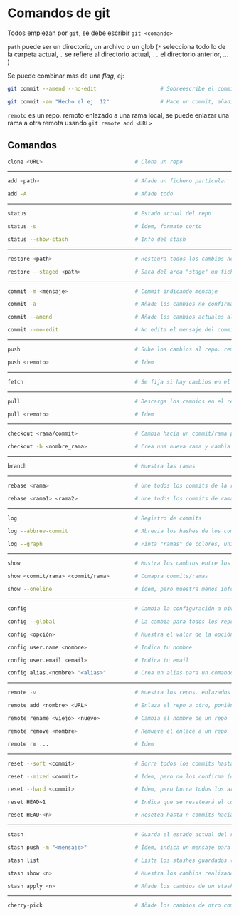 # Comandos de git

Todos empiezan por `git`, se debe escribir `git <comando>`

`path` puede ser un directorio, un archivo o un glob (`*` selecciona todo lo de la carpeta actual, `.` se refiere al directorio actual, `..` el directorio anterior, ... )

Se puede combinar mas de una *flag*, ej: 
~~~bash
git commit --amend --no-edit                    # Sobreescribe el commit anterior y no cambia el mensaje

git commit -am "Hecho el ej. 12"                # Hace un commit, añadiendo todos los cambios
~~~

`remoto` es un repo. remoto enlazado a una rama local, se puede enlazar una rama a otra remota usando `git remote add <URL>`

## Comandos

~~~bash
clone <URL>                             # Clona un repo
~~~

___

~~~bash
add <path>                              # Añade un fichero particular

add -A                                  # Añade todo
~~~

___

~~~bash
status                                  # Estado actual del repo

status -s                               # Ídem, formato corto

status --show-stash                     # Info del stash
~~~

___

~~~bash
restore <path>                          # Restaura todos los cambios no confirmados de un fichero

restore --staged <path>                 # Saca del area "stage" un fichero
~~~

___

~~~bash
commit -m <mensaje>                     # Commit indicando mensaje

commit -a                               # Añade los cambios no confirmados (no incluye archivos/carpetas nuevas)

commit --amend                          # Añade los cambios actuales al commit anterior

commit --no-edit                        # No edita el mensaje del commit
~~~

___

~~~bash
push                                    # Sube los cambios al repo. remoto

push <remoto>                           # Ídem
~~~

___

~~~bash
fetch                                   # Se fija si hay cambios en el repo. remoto
~~~

___

~~~bash
pull                                    # Descarga los cambios en el repo. remoto

pull <remoto>                           # Ídem
~~~

___

~~~bash
checkout <rama/commit>                  # Cambia hacia un commit/rama particular

checkout -b <nombre_rama>               # Crea una nueva rama y cambia a ella
~~~

___

~~~bash
branch                                  # Muestra las ramas
~~~

___

~~~bash
rebase <rama>                           # Une todos los commits de la rama indicada a la rama actual

rebase <rama1> <rama2>                  # Une todos los commits de rama1 en rama2
~~~

___

~~~bash
log                                     # Registro de commits

log --abbrev-commit                     # Abrevia los hashes de los commits

log --graph                             # Pinta "ramas" de colores, uniendo los commits
~~~

___

~~~bash
show                                    # Mustra los cambios entre los últimos dos commits

show <commit/rama> <commit/rama>        # Comapra commits/ramas

show --oneline                          # Ídem, pero muestra menos información en el título
~~~

___

~~~bash
config                                  # Cambia la configuración a nivel local (el repo. actual)

config --global                         # La cambia para todos los repositorios

config <opción>                         # Muestra el valor de la opción, ej: 'git config user.name' solo va a mostrar el nombre, no lo cambia

config user.name <nombre>               # Indica tu nombre

config user.email <email>               # Indica tu email 

config alias.<nombre> "<alias>"         # Crea un alias para un comando
~~~

___

~~~bash
remote -v                               # Muestra los repos. enlazados al actual

remote add <nombre> <URL>               # Enlaza el repo a otro, poniéndole un nombre

remote rename <viejo> <nuevo>           # Cambia el nombre de un repo

remote remove <nombre>                  # Remueve el enlace a un repo

remote rm ...                           # Ídem
~~~

___

~~~bash
reset --soft <commit>                   # Borra todos los commits hasta el indicado, dejando todos los archivos comod confirmados en el area "stage"

reset --mixed <commit>                  # Ídem, pero no los confirma (opción por defecto)

reset --hard <commit>                   # Ídem, pero borra todos los archivos

reset HEAD~1                            # Indica que se reseteará el commit actual

reset HEAD~<n>                          # Resetea hasta n commits hacia atrás
~~~

___

~~~bash
stash                                   # Guarda el estado actual del repo (no realiza un commit, no es lo mismo), y revierte el estado, como si no se hubieran hecho cambios

stash push -m "<mensaje>"               # Ídem, indica un mensaje para mas detalle

stash list                              # Lista los stashes guardados (los indica con un índice y el mensaje que introduciste)

stash show <n>                          # Muestra los cambios realizados en un stash

stash apply <n>                         # Añade los cambios de un stash (se pueden añadir a otra rama)
~~~

___

~~~bash
cherry-pick                             # Añade los cambios de otro commit al actual
~~~
